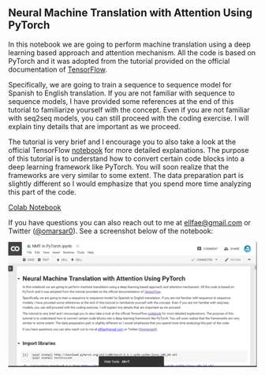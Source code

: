 ## Neural Machine Translation with Attention Using PyTorch
In this notebook we are going to perform machine translation using a deep learning based approach and attention mechanism. All the code is based on PyTorch and it was adopted from the tutorial provided on the official documentation of [TensorFlow](https://colab.research.google.com/github/tensorflow/tensorflow/blob/master/tensorflow/contrib/eager/python/examples/nmt_with_attention/nmt_with_attention.ipynb). 

Specifically, we are going to train a sequence to sequence model for Spanish to English translation. If you are not familiar with sequence to sequence models, I have provided some references at the end of this tutorial to familiarize yourself with the concept. Even if you are not familiar with seq2seq models, you can still proceed with the coding exercise. I will explain tiny details that are important as we proceed. 

The tutorial is very brief and I encourage you to also take a look at the official TensorFlow [notebook](https://colab.research.google.com/github/tensorflow/tensorflow/blob/master/tensorflow/contrib/eager/python/examples/nmt_with_attention/nmt_with_attention.ipynb) for more detailed explanations. The purpose of this tutorial is to understand how to convert certain code blocks into a deep learning framework like PyTorch. You will soon realize that the frameworks are very similar to some extent. The data preparation part is slightly different so I would emphasize that you spend more time analyzing this part of the code. 

[Colab Notebook](https://colab.research.google.com/drive/1uFJBO1pgsiFwCGIJwZlhUzaJ2srDbtw-)

If you have questions you can also reach out to me at ellfae@gmail.com or Twitter ([@omarsar0](https://twitter.com/omarsar0)). See a screenshot below of the notebook:

![alt txt](nmt_pytorch.gif)
